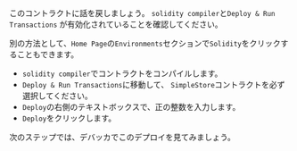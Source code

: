 このコントラクトに話を戻しましょう。
`solidity compiler`と`Deploy & Run Transactions` が有効化されていることを確認してください。

別の方法として、`Home Page`の`Environments`セクションで`Solidity`をクリックすることもできます。

- `solidity compiler`でコントラクトをコンパイルします。
- `Deploy & Run Transactions`に移動して、 `SimpleStore`コントラクトを必ず選択してください。
- `Deploy`の右側のテキストボックスで、正の整数を入力します。
- `Deploy`をクリックします。

次のステップでは、デバッカでこのデプロイを見てみましょう。
